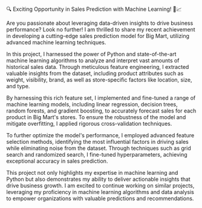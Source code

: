 🔍 Exciting Opportunity in Sales Prediction with Machine Learning! 🔮📈

Are you passionate about leveraging data-driven insights to drive business performance? Look no further! I am thrilled to share my recent achievement in developing a cutting-edge sales prediction model for Big Mart, utilizing advanced machine learning techniques.

In this project, I harnessed the power of Python and state-of-the-art machine learning algorithms to analyze and interpret vast amounts of historical sales data. Through meticulous feature engineering, I extracted valuable insights from the dataset, including product attributes such as weight, visibility, brand, as well as store-specific factors like location, size, and type.

By harnessing this rich feature set, I implemented and fine-tuned a range of machine learning models, including linear regression, decision trees, random forests, and gradient boosting, to accurately forecast sales for each product in Big Mart's stores. To ensure the robustness of the model and mitigate overfitting, I applied rigorous cross-validation techniques.

To further optimize the model's performance, I employed advanced feature selection methods, identifying the most influential factors in driving sales while eliminating noise from the dataset. Through techniques such as grid search and randomized search, I fine-tuned hyperparameters, achieving exceptional accuracy in sales prediction.

This project not only highlights my expertise in machine learning and Python but also demonstrates my ability to deliver actionable insights that drive business growth. I am excited to continue working on similar projects, leveraging my proficiency in machine learning algorithms and data analysis to empower organizations with valuable predictions and recommendations.